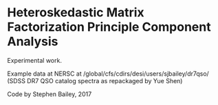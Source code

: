 # Heteroskedastic Matrix Factorization Principle Component Analysis

Experimental work.

Example data at NERSC at /global/cfs/cdirs/desi/users/sjbailey/dr7qso/
(SDSS DR7 QSO catalog spectra as repackaged by Yue Shen)

Code by Stephen Bailey, 2017
